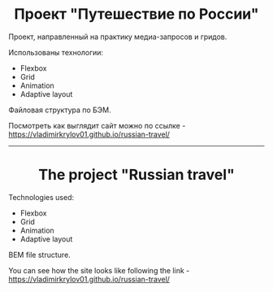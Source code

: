 <h1 align="center">Проект "Путешествие по России"</h1>

Проект, направленный на практику медиа-запросов и гридов.

Использованы технологии:
* Flexbox
* Grid
* Animation
* Adaptive layout

Файловая структура по БЭМ.

Посмотреть как выглядит сайт можно по ссылке - https://vladimirkrylov01.github.io/russian-travel/

-----------------------------------------------------------------
<h1 align="center">The project "Russian travel"</h1>


Technologies used:
* Flexbox
* Grid
* Animation
* Adaptive layout

BEM file structure.


You can see how the site looks like following the link - https://vladimirkrylov01.github.io/russian-travel/
